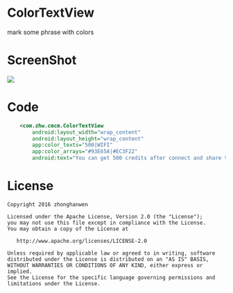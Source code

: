 # ColorTextView
mark some phrase with colors

# ScreenShot
![](https://github.com/zhonghanwen/ColorTextView/blob/master/img/wx_20161013205939.png)

# Code
```xml
    <com.zhw.cmcm.ColorTextView
        android:layout_width="wrap_content"
        android:layout_height="wrap_content"
        app:color_texts="500|WIFI"
        app:color_arrays="#93E65A|#EC3F22"
        android:text="You can get 500 credits after connect and share the WIFI"/>
```
# License

    Copyright 2016 zhonghanwen
    
    Licensed under the Apache License, Version 2.0 (the "License");
    you may not use this file except in compliance with the License.
    You may obtain a copy of the License at
    
       http://www.apache.org/licenses/LICENSE-2.0
    
    Unless required by applicable law or agreed to in writing, software
    distributed under the License is distributed on an "AS IS" BASIS,
    WITHOUT WARRANTIES OR CONDITIONS OF ANY KIND, either express or implied.
    See the License for the specific language governing permissions and
    limitations under the License.
